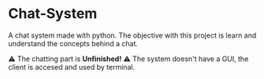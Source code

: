 # Chat-System

A chat system made with python. The objective with this project is learn and understand the concepts behind a chat.

:warning: The chatting part is **Unfinished!**
:warning: The system doesn't have a GUI, the client is accesed and used by terminal.
